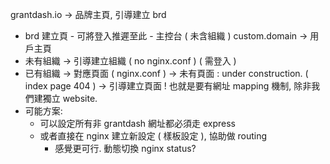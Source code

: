 grantdash.io -> 品牌主頁, 引導建立 brd
  - brd 建立頁 - 可將登入推遲至此 - 主控台 ( 未含組織 )
custom.domain -> 用戶主頁 
  - 未有組織 -> 引導建立組織 ( no nginx.conf ) ( 需登入 )
  - 已有組織 -> 對應頁面     ( nginx.conf ) 
             -> 未有頁面 : under construction. ( index page 404 ) -> 引導建立頁面
  ! 也就是要有網址 mapping 機制, 除非我們建獨立 website.
  - 可能方案:
    - 可以設定所有非 grantdash 網址都必須走 express 
    - 或者直接在 nginx 建立新設定 ( 樣板設定 ), 協助做 routing
      - 感覺更可行. 動態切換 nginx status?
